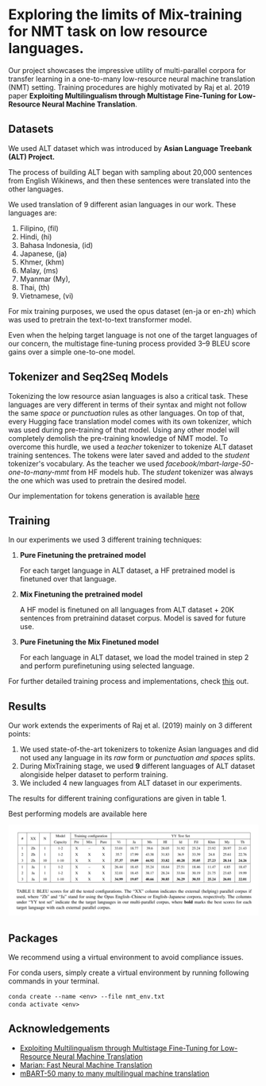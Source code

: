 # Exploring the limits of Mix-training for NMT task on low resource languages.

Our project showcases the impressive utility of multi-parallel corpora for transfer learning in a one-to-many low-resource neural machine translation (NMT) setting.
Training procedures are highly motivated by Raj et al. 2019 paper **Exploiting Multilingualism through Multistage Fine-Tuning for Low-Resource Neural Machine Translation**.

## Datasets

We used ALT dataset which was introduced by **Asian Language Treebank (ALT) Project.**

The process of building ALT began with sampling about 20,000 sentences from English Wikinews, and then these sentences were translated into the other languages.

We used translation of 9 different asian languages in our work. These languages are:

1. Filipino, (fil)
2. Hindi, (hi)
3. Bahasa Indonesia, (id)
4. Japanese, (ja)
5. Khmer, (khm)
6. Malay, (ms)
7. Myanmar (My),
8. Thai, (th)
9. Vietnamese, (vi)

For mix training purposes, we used the opus dataset (en-ja or en-zh) which was used to pretrain the text-to-text transformer model.

Even when the helping target language is not one of the target languages of our concern, the multistage fine-tuning process provided 3–9 BLEU score gains over a simple one-to-one model.

## Tokenizer and Seq2Seq Models

Tokenizing the low resource asian languages is also a critical task. These languages are very different in terms of their syntax and might not follow the same *space* or *punctuation* rules as other languages. On top of that, every Hugging face translation model comes with its own tokenizer, which was used during pre-training of that model. Using any other model will completely demolish the pre-training knowledge of NMT model. To overcome this hurdle, we used a *teacher* tokenizer to tokenize ALT dataset training sentences. The tokens were later saved and added to the *student* tokenizer's vocabulary. As the teacher we used *facebook/mbart-large-50-one-to-many-mmt* from HF models hub. The *student* tokenizer was always the one which was used to pretrain the desired model.

Our implementation for tokens generation is available [here](./make_tokens.py)

## Training

In our experiments we used 3 different training techniques:

1. **Pure Finetuning the pretrained model**

   For each target language in ALT dataset, a HF pretrained model is finetuned over that language.
2. **Mix Finetuning the pretrained model**

   A HF model is finetuned on all languages from ALT dataset + 20K sentences from pretrainind dataset corpus. Model is saved for future use.
3. **Pure Finetuning the Mix Finetuned model**

   For each language in ALT dataset, we load the model trained in step 2 and perform purefinetuning using selected language.

For further detailed training process and implementations, check [this](./Engine.ipynb) out.

## Results

Our work extends the experiments of Raj et al. (2019) mainly on 3 different points:

1. We used state-of-the-art tokenizers to tokenize Asian languages and did not used any language in its *raw*  form or *punctuation and spaces* splits.
2. During MixTraining stage, we used **9** different languages of ALT dataset alongiside helper dataset to perform training.
3. We included 4 new languages from ALT dataset in our experiments.


The results for different training configurations are given in table 1. 

Best performing models are available here

![Alt text](.\images\results.png)

## Packages

We recommend using a virtual environment to avoid compliance issues.

For conda users, simply create a virtual environment by running following commands in your terminal.

```
conda create --name <env> --file nmt_env.txt
conda activate <env>
```

## Acknowledgements

- [Exploiting Multilingualism through Multistage Fine-Tuning for Low-Resource Neural Machine Translation](https://aclanthology.org/D19-1146.pdf)
- [Marian: Fast Neural Machine Translation](https://huggingface.co/docs/transformers/model_doc/marian)
- [mBART-50 many to many multilingual machine translation](https://arxiv.org/abs/2008.00401)

